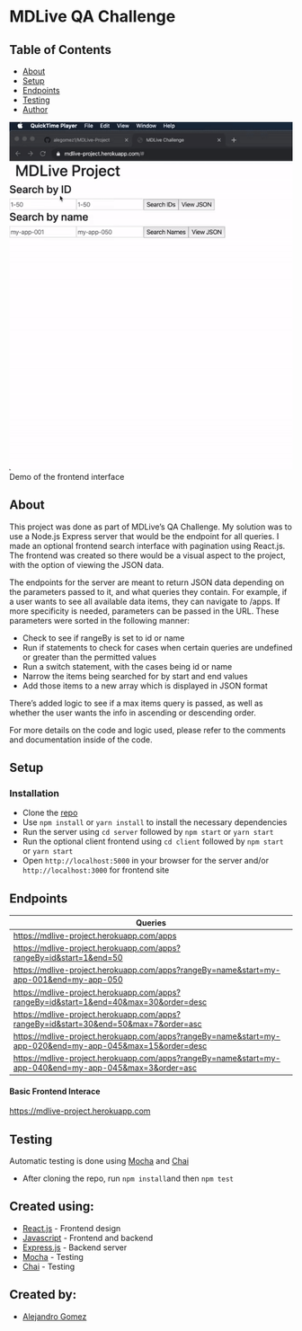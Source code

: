 # MDLive QA Challenge

## Table of Contents
- [About](#about)
- [Setup](#setup)
- [Endpoints](#endpoints)
- [Testing](#testing)
- [Author](#author)

![](IDSearchGif.gif)
<br>
Demo of the frontend interface

## About <a name="about"></a>

This project was done as part of MDLive’s QA Challenge. My solution was to use a Node.js Express server that would be the endpoint for all queries. I made an optional frontend search interface with pagination using React.js. The frontend was created so there would be a visual aspect to the project, with the option of viewing the JSON data.

The endpoints for the server are meant to return JSON data depending on the parameters passed to it, and what queries they contain. For example, if a user wants to see all available data items, they can navigate to /apps. If more specificity is needed, parameters can be passed in the URL. These parameters were sorted in the following manner:

- Check to see if rangeBy is set to id or name
- Run if statements to check for cases when certain queries are undefined or greater than the permitted values
- Run a switch statement, with the cases being id or name
- Narrow the items being searched for by start and end values
- Add those items to a new array which is displayed in JSON format

There’s added logic to see if a max items query is passed, as well as whether the user wants the info in ascending or descending order. 

For more details on the code and logic used, please refer to the comments and documentation inside of the code.

## Setup <a name="setup"></a>

### Installation

*   Clone the [repo]('https://github.com/alegomez1/MDLive-project/')
*   Use ```npm install``` or ```yarn install``` to install the necessary dependencies
*   Run the server using ```cd server``` followed by ```npm start``` or ```yarn start```
*   Run the optional client frontend using ```cd client``` followed by ```npm start``` or ```yarn start```
*   Open ```http://localhost:5000``` in your browser for the server and/or ```http://localhost:3000``` for frontend site

## Endpoints <a name="endpoints"></a>

| Queries |
| --- |
| https://mdlive-project.herokuapp.com/apps |
| https://mdlive-project.herokuapp.com/apps?rangeBy=id&start=1&end=50 |
| https://mdlive-project.herokuapp.com/apps?rangeBy=name&start=my-app-001&end=my-app-050 |
| https://mdlive-project.herokuapp.com/apps?rangeBy=id&start=1&end=40&max=30&order=desc |
| https://mdlive-project.herokuapp.com/apps?rangeBy=id&start=30&end=50&max=7&order=asc |
| https://mdlive-project.herokuapp.com/apps?rangeBy=name&start=my-app-020&end=my-app-045&max=15&order=desc |
| https://mdlive-project.herokuapp.com/apps?rangeBy=name&start=my-app-040&end=my-app-045&max=3&order=asc |

#### Basic Frontend Interace
 https://mdlive-project.herokuapp.com
 
 ## Testing <a name="testing"></a>
 
Automatic testing is done using [Mocha](https://mochajs.org/) and [Chai](https://www.chaijs.com/)
- After cloning the repo, run ```npm install```and then ```npm test```

## Created using:
* [React.js](https://reactjs.org/) - Frontend design
* [Javascript](https://www.javascript.com/) - Frontend and backend
* [Express.js](https://expressjs.com/) - Backend server
* [Mocha](https://mochajs.org/) - Testing
* [Chai](https://www.chaijs.com/) - Testing


## Created by: <a name="author"></a>
* [Alejandro Gomez](https://github.com/alegomez1)
